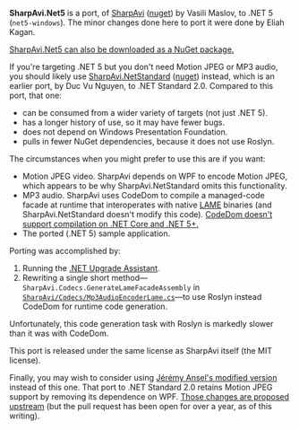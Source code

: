 **SharpAvi.Net5** is a port, of [SharpAvi](https://github.com/baSSiLL/SharpAvi)
([nuget](https://www.nuget.org/packages/SharpAvi/)) by Vasili Maslov, to .NET 5
(`net5-windows`). The minor changes done here to port it were done by Eliah
Kagan.

[SharpAvi.Net5 can also be downloaded as a NuGet package.](https://www.nuget.org/packages/SharpAvi.Net5)

If you're targeting .NET 5 but you don't need Motion JPEG or MP3 audio, you
should likely use
[SharpAvi.NetStandard](https://github.com/nguyenvuduc/SharpAvi)
([nuget](https://www.nuget.org/packages/SharpAvi.NetStandard/)) instead, which
is an earlier port, by Duc Vu Nguyen, to .NET Standard 2.0. Compared to this
port, that one:

- can be consumed from a wider variety of targets (not just .NET 5).
- has a longer history of use, so it may have fewer bugs.
- does not depend on Windows Presentation Foundation.
- pulls in fewer NuGet dependencies, because it does not use Roslyn.

The circumstances when you might prefer to use this are if you want:

- Motion JPEG video. SharpAvi depends on WPF to encode Motion JPEG, which
  appears to be why SharpAvi.NetStandard omits this functionality.
- MP3 audio. SharpAvi uses CodeDom to compile a managed-code facade at runtime
  that interoperates with native [LAME](https://lame.sourceforge.io/) binaries
  (and SharpAvi.NetStandard doesn't modify this code). [CodeDom doesn't support
  compilation on .NET Core and .NET
  5+.](https://docs.microsoft.com/en-us/dotnet/core/compatibility/unsupported-apis#systemcodedomcompiler)
- The ported (.NET 5) sample application.

Porting was accomplished by:

1. Running the [.NET Upgrade
   Assistant](https://aka.ms/dotnet-upgrade-assistant-overview).
2. Rewriting a single short
   method&mdash;`SharpAvi.Codecs.GenerateLameFacadeAssembly` in
   [`SharpAvi/Codecs/Mp3AudioEncoderLame.cs`](https://github.com/EliahKagan/SharpAvi/blob/master/SharpAvi/Codecs/Mp3AudioEncoderLame.cs)&mdash;to
   use Roslyn instead CodeDom for runtime code generation.

Unfortunately, this code generation task with Roslyn is markedly slower than it
was with CodeDom.

This port is released under the same license as SharpAvi itself (the MIT
license).

Finally, you may wish to consider using [Jérémy Ansel's modified
version](https://github.com/JeremyAnsel/SharpAvi/tree/net_standard) instead of
this one. That port to .NET Standard 2.0 retains Motion JPEG support by
removing its dependence on WPF. [Those changes are proposed
upstream](https://github.com/baSSiLL/SharpAvi/pull/27) (but the pull request
has been open for over a year, as of this writing).

